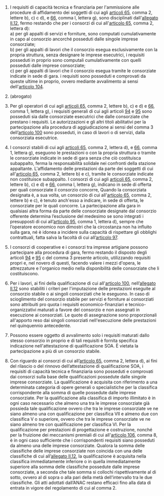 1. I requisiti di capacità tecnica e finanziaria per l'ammissione alle procedure di affidamento dei soggetti di cui agli [articoli 65](/articolo-65/1), comma 2, lettere b), c) c d), e  [66](/articolo-66/1), comma l, lettera g), sono disciplinati dall'[allegato II.12](/section/attachment-2-12/2), fermo restando che per i consorzi di cui all'[articolo 65](/articolo-65/1), comma 2, lettera d):<br>a) per gli appalti di servizi e forniture, sono computati cumulativamente in capo al consorzio ancorché posseduti dalle singole imprese consorziate;<br>b) per gli appalti di lavori che il consorzio esegua esclusivamente con la propria struttura, senza designare le imprese esecutrici, i requisiti posseduti in proprio sono computali cumulativamente con quelli posseduti dalle imprese consorziate;<br>c) per gli appalti di lavori che il consorzio esegua tramite le consorziate indicate in sede di gara. i requisiti sono posseduti e comprovati da queste ultime in proprio, ovvero mediante avvalimento ai sensi dell'[articolo 104](/articolo-104/2).

2. (abrogato)

3. Per gli operatori di cui agli [articoli 65](/articolo-65/1), comma 2, lettere b), c) e d) e [66](/articolo-66/1), comma 1, lettera g), i requisiti generali di cui agli articoli [94](/articolo-94/1) e [95](/articolo-95/1) sono posseduti sia dalle consorziate esecutrici che dalle consorziate che prestano i requisiti. Le autorizzazioni e gli altri titoli abilitativi per la partecipazione alla procedura di aggiudicazione ai sensi del comma 3 dell’[articolo 100](/articolo-100/2) sono posseduti, in caso di lavori o di servizi, dalla consorziata esecutrice.

4. I consorzi stabili di cui agli [articoli 65](/articolo-65/1), comma 2, lettera d), e  [66](/articolo-66/1), comma 1, lettera g), eseguono le prestazioni o con la propria struttura o tramite le consorziate indicate in sede di gara senza che ciò costituisca subappalto, ferma la responsabilità solidale nei confronti della stazione appaltante. L'affidamento delle prestazioni da parte dei soggetti di cui all'[articolo 65](/articolo-65/1), comma 2, lettere b) e c), tramite le consorziate indicate non costituisce subappalto. I consorzi di cui agli [articoli 65](/articolo-65/1), comma 2, lettere b), c) e d) e [66](/articolo-66/1), comma l, lettera g), indicano in sede di offerta per quali consorziate il consorzio concorre, Quando la consorziata designata è, a sua volta, un consorzio di cui all'[articolo 65](/articolo-65/1), comma 2, lettere b) e c), è tenuto anch'esso a indicare, in sede di offerta, le consorziate per le quali concorre. La partecipazione alla gara in qualsiasi altra forma da parte delle consorziate designate dal consorzio offerente determina l’esclusione del medesimo se sono integrati i presupposti di cui all’[articolo 95](/articolo-95/1), comma 1, lettera d), sempre che l’operatore economico non dimostri che la circostanza non ha influito sulla gara, né è idonea a incidere sulla capacità di rispettare gli obblighi contrattuali, fatta salva la facoltà di cui all’[articolo 97](/articolo-97/1).

5. I consorzi di cooperative e i consorzi tra imprese artigiane possono partecipare alla procedura di gara, fermo restando il disposto degli articoli [94](/articolo-94/1) e [95](/articolo-95/1) c del comma 3 presente articolo, utilizzando requisiti propri e, nel novero di questi, facendo valere i mezzi d'opera, le attrezzature e l'organico medio nella disponibilità delle consorziate che li costituiscono.

6. Per i lavori, ai fini della qualificazione di cui all'[articolo 100](/articolo-100/2), nell’[allegato II.12](/section/attachment-2-12/2) sono stabiliti i criteri per l'imputazione delle prestazioni eseguite al consorzio stabile o ai singoli consorziati che le eseguono. In caso di scioglimento del consorzio stabile per servizi e forniture ai consorziati sono attribuiti pro quota i requisiti economico-finanziari e tecnico-organizzativi maturati a favore del consorzio e non assegnati in esecuzione ai consorziati. Le quote di assegnazione sono proporzionali all'apporto reso dai singoli consorziati nell'esecuzione delle prestazioni nel quinquennio antecedente.

7. Possono essere oggetto di avvalimento solo i requisiti maturati dallo stesso consorzio in proprio e di tali requisiti è fornita specifica indicazione nell'attestazione di qualificazione SOA. È vietata la partecipazione a più di un consorzio stabile.

8. Con riguardo ai consorzi di cui all’[articolo 65](/articolo-65/1), comma 2, lettera d), ai fini del rilascio o del rinnovo dell’attestazione di qualificazione SOA, i requisiti di capacità tecnica e finanziaria sono posseduti e comprovati dai consorzi sulla base delle qualificazioni possedute dalle singole imprese consorziate. La qualificazione è acquisita con riferimento a una determinata categoria di opere generali o specialistiche per la classifica corrispondente alla somma di quelle possedute dalle imprese consorziate. Per la qualificazione alla classifica di importo illimitato è in ogni caso necessario che almeno una tra le imprese consorziate già possieda tale qualificazione ovvero che tra le imprese consorziate ve ne siano almeno una con qualificazione per classifica VII e almeno due con classifica V o superiore, ovvero che tra le imprese consorziate ve ne siano almeno tre con qualificazione per classifica VI. Per la qualificazione per prestazioni di progettazione e costruzione, nonché per la fruizione dei meccanismi premiali di cui all'[articolo 106](/articolo-106/2), comma 8, è in ogni caso sufficiente che i corrispondenti requisiti siano posseduti da almeno una delle imprese consorziate. Qualora la somma delle classifiche delle imprese consorziate non coincida con una delle classifiche di cui all’[allegato II.12](/section/attachment-2-12/2), la qualificazione è acquisita nella classifica immediatamente inferiore o in quella immediatamente superiore alla somma delle classifiche possedute dalle imprese consorziate, a seconda che tale somma si collochi rispettivamente al di sotto, ovvero al di sopra o alla pari della metà dell'intervallo tra le due classifiche. Gli atti adottati dall’ANAC restano efficaci fino alla data di entrata in vigore del regolamento di cui al comma 2.